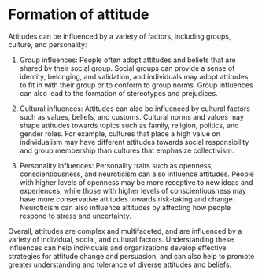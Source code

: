 # Formation of attitude

Attitudes can be influenced by a variety of factors, including groups, culture,
and personality:

1. Group influences: People often adopt attitudes and beliefs that are shared by
   their social group. Social groups can provide a sense of identity, belonging,
   and validation, and individuals may adopt attitudes to fit in with their
   group or to conform to group norms. Group influences can also lead to the
   formation of stereotypes and prejudices.

2. Cultural influences: Attitudes can also be influenced by cultural factors
   such as values, beliefs, and customs. Cultural norms and values may shape
   attitudes towards topics such as family, religion, politics, and gender
   roles. For example, cultures that place a high value on individualism may
   have different attitudes towards social responsibility and group membership
   than cultures that emphasize collectivism.

3. Personality influences: Personality traits such as openness,
   conscientiousness, and neuroticism can also influence attitudes. People with
   higher levels of openness may be more receptive to new ideas and experiences,
   while those with higher levels of conscientiousness may have more
   conservative attitudes towards risk-taking and change. Neuroticism can also
   influence attitudes by affecting how people respond to stress and
   uncertainty.

Overall, attitudes are complex and multifaceted, and are influenced by a variety
of individual, social, and cultural factors. Understanding these influences can
help individuals and organizations develop effective strategies for attitude
change and persuasion, and can also help to promote greater understanding and
tolerance of diverse attitudes and beliefs.

